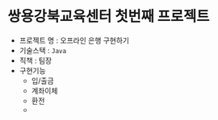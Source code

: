 # 쌍용강북교육센터 첫번째 프로젝트

- 프로젝트 명 : 오프라인 은행 구현하기
- 기술스택 : `Java`
- 직책 : 팀장
- 구현기능
    - 입/출금
    - 계좌이체
    - 환전
    - 
      
  
